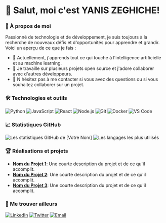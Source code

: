 # 👋 Salut, moi c'est YANIS ZEGHICHE!

### 🚀 À propos de moi

Passionné de technologie et de développement, je suis toujours à la recherche de nouveaux défis et d'opportunités pour apprendre et grandir. Voici un aperçu de ce que je fais :

- 🌱 Actuellement, j'apprends tout ce qui touche à l'intelligence artificielle et au machine learning.
- 🔭 Je travaille sur plusieurs projets open source et j'adore collaborer avec d'autres développeurs.
- 💬 N'hésitez pas à me contacter si vous avez des questions ou si vous souhaitez collaborer sur un projet.

### 🛠️ Technologies et outils

![Python](https://img.shields.io/badge/-Python-000?&logo=python)
![JavaScript](https://img.shields.io/badge/-JavaScript-000?&logo=JavaScript)
![React](https://img.shields.io/badge/-React-000?&logo=React)
![Node.js](https://img.shields.io/badge/-Node.js-000?&logo=node.js)
![Git](https://img.shields.io/badge/-Git-000?&logo=git)
![Docker](https://img.shields.io/badge/-Docker-000?&logo=docker)
![VS Code](https://img.shields.io/badge/-VS%20Code-000?&logo=visual-studio-code)

### 📈 Statistiques GitHub

![Les statistiques GitHub de [Votre Nom]](https://github-readme-stats.vercel.app/api?username=Sprk3lzZ&show_icons=true&theme=radical)
![Les langages les plus utilisés](https://github-readme-stats.vercel.app/api/top-langs/?username=Sprk3lzZ&layout=compact&theme=radical)

### 🏆 Réalisations et projets

- **[Nom du Projet 1](lien_vers_le_projet)**: Une courte description du projet et de ce qu'il accomplit.
- **[Nom du Projet 2](lien_vers_le_projet)**: Une courte description du projet et de ce qu'il accomplit.
- **[Nom du Projet 3](lien_vers_le_projet)**: Une courte description du projet et de ce qu'il accomplit.

### 🔗 Me trouver ailleurs

[![LinkedIn](https://img.shields.io/badge/-LinkedIn-000?&logo=LinkedIn&logoColor=0077B5)](votre_lien_linkedin)
[![Twitter](https://img.shields.io/badge/-Twitter-000?&logo=Twitter&logoColor=1DA1F2)](votre_lien_twitter)
[![Email](https://img.shields.io/badge/-Email-000?&logo=Gmail&logoColor=D14836)](mailto:votre_email)
